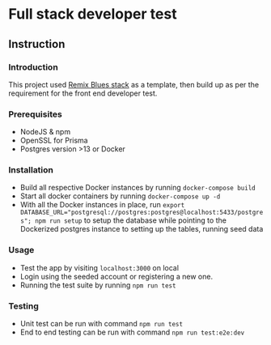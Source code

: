 # Full stack developer test
## Instruction

### Introduction
This project used [Remix Blues stack](https://remix.run/stacks) as a template, then build up as per the requirement for the front end developer test.
### Prerequisites
- NodeJS & npm
- OpenSSL for Prisma
- Postgres version >13 or Docker

### Installation
- Build all respective Docker instances by running `docker-compose build`
- Start all docker containers by running `docker-compose up -d`
- With all the Docker instances in place, run `export DATABASE_URL="postgresql://postgres:postgres@localhost:5433/postgres"; npm run setup` to setup the database while pointing to the Dockerized postgres instance to setting up the tables, running seed data

### Usage
- Test the app by visiting `localhost:3000` on local
- Login using the seeded account or registering a new one.
- Running the test suite by running `npm run test`

### Testing

- Unit test can be run with command `npm run test`
- End to end testing can be run with command `npm run test:e2e:dev`

